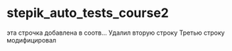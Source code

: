 # stepik_auto_tests_course2

эта строчка добавлена в соотв...
Удалил вторую строку
Третью строку модифицировал